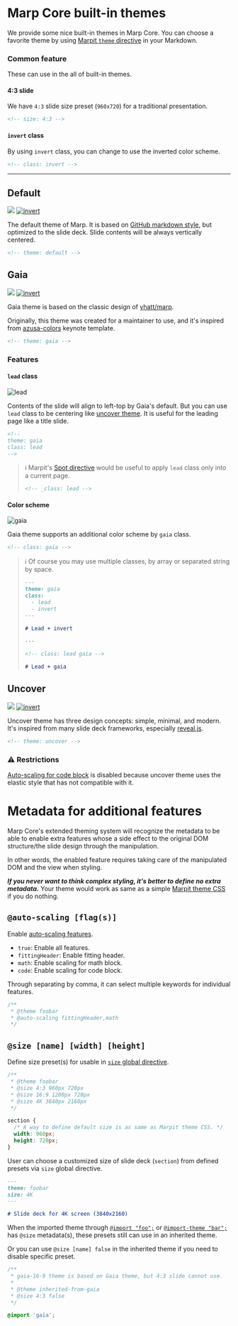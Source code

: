 # Marp Core built-in themes

We provide some nice built-in themes in Marp Core. You can choose a favorite theme by using [Marpit `theme` directive](https://marpit.marp.app/directives?id=theme) in your Markdown.

<!-- Screenshots were taken from the rendered result of [an example][example]. -->

[example]: example.md

### Common feature

These can use in the all of built-in themes.

#### 4:3 slide

We have `4:3` slide size preset (`960x720`) for a traditional presentation.

```markdown
<!-- size: 4:3 -->
```

#### `invert` class

By using `invert` class, you can change to use the inverted color scheme.

```markdown
<!-- class: invert -->
```

---

## Default

[![](https://user-images.githubusercontent.com/3993388/48039490-53be1b80-e1b8-11e8-8179-0e6c11d285e2.png)][example]
[![invert](https://user-images.githubusercontent.com/3993388/48039492-5456b200-e1b8-11e8-9975-c9e4029d9036.png)][example]

The default theme of Marp. It is based on [GitHub markdown style](https://github.com/sindresorhus/github-markdown-css), but optimized to the slide deck. Slide contents will be always vertically centered.

```markdown
<!-- theme: default -->
```

## Gaia

[![](https://user-images.githubusercontent.com/3993388/48039493-5456b200-e1b8-11e8-9c49-dd5d66d76c0d.png)][example]
[![invert](https://user-images.githubusercontent.com/3993388/48039494-5456b200-e1b8-11e8-8bb5-f4a250e902e1.png)][example]

Gaia theme is based on the classic design of [yhatt/marp](https://github.com/yhatt/marp).

Originally, this theme was created for a maintainer to use, and it's inspired from [azusa-colors](https://github.com/sanographix/azusa-colors/) keynote template.

```markdown
<!-- theme: gaia -->
```

### Features

#### `lead` class

![lead](https://user-images.githubusercontent.com/3993388/48040058-c62ffb00-e1ba-11e8-876d-c182a30714c6.png)

Contents of the slide will align to left-top by Gaia's default. But you can use `lead` class to be centering like [uncover theme](#uncover). It is useful for the leading page like a title slide.

```markdown
<!--
theme: gaia
class: lead
-->
```

> :information_source: Marpit's [Spot directive](https://marpit.marp.app/directives?id=apply-to-a-single-page-spot-directives) would be useful to apply `lead` class only into a current page.
>
> ```markdown
> <!-- _class: lead -->
> ```

#### Color scheme

![gaia](https://user-images.githubusercontent.com/3993388/48040059-c62ffb00-e1ba-11e8-8026-fa3511844ec7.png)

Gaia theme supports an additional color scheme by `gaia` class.

```markdown
<!-- class: gaia -->
```

> :information_source: Of course you may use multiple classes, by array or separated string by space.
>
> ```markdown
> ---
> theme: gaia
> class:
>   - lead
>   - invert
> ---
>
> # Lead + invert
>
> ---
>
> <!-- class: lead gaia -->
>
> # Lead + gaia
> ```

## Uncover

[![](https://user-images.githubusercontent.com/3993388/48039495-5456b200-e1b8-11e8-8c82-ca7f7842b34d.png)][example]
[![invert](https://user-images.githubusercontent.com/3993388/48039496-54ef4880-e1b8-11e8-9c22-f3309b101e3c.png)][example]

Uncover theme has three design concepts: simple, minimal, and modern. It's inspired from many slide deck frameworks, especially [reveal.js](https://revealjs.com/).

```markdown
<!-- theme: uncover -->
```

### :warning: Restrictions

[Auto-scaling for code block](https://github.com/marp-team/marp-core#auto-scaling-features) is disabled because uncover theme uses the elastic style that has not compatible with it.

# Metadata for additional features

Marp Core's extended theming system will recognize the metadata to be able to enable extra features whose a side effect to the original DOM structure/the slide design through the manipulation.

In other words, the enabled feature requires taking care of the manipulated DOM and the view when styling.

**_If you never want to think complex styling, it's better to define no extra metadata._** Your theme would work as same as a simple [Marpit theme CSS](https://marpit.marp.app/theme-css) if you do nothing.

## `@auto-scaling [flag(s)]`

Enable [auto-scaling features](https://github.com/marp-team/marp-core#auto-scaling-features).

- `true`: Enable all features.
- `fittingHeader`: Enable fitting header.
- `math`: Enable scaling for math block.
- `code`: Enable scaling for code block.

Through separating by comma, it can select multiple keywords for individual features.

```css
/**
 * @theme foobar
 * @auto-scaling fittingHeader,math
 */
```

## `@size [name] [width] [height]`

Define size preset(s) for usable in [`size` global directive](https://github.com/marp-team/marp-core#size-global-directive).

```css
/**
 * @theme foobar
 * @size 4:3 960px 720px
 * @size 16:9 1280px 720px
 * @size 4K 3840px 2160px
 */

section {
  /* A way to define default size is as same as Marpit theme CSS. */
  width: 960px;
  height: 720px;
}
```

User can choose a customized size of slide deck (`section`) from defined presets via `size` global directive.

```markdown
---
theme: foobar
size: 4K
---

# Slide deck for 4K screen (3840x2160)
```

When the imported theme through [`@import "foo";`](https://marpit.marp.app/theme-css?id=import-rule) or [`@import-theme "bar";`](https://marpit.marp.app/theme-css?id=import-theme-rule) has `@size` metadata(s), these presets still can use in an inherited theme.

Or you can use `@size [name] false` in the inherited theme if you need to disable specific preset.

```css
/**
 * gaia-16-9 theme is based on Gaia theme, but 4:3 slide cannot use.
 *
 * @theme inherited-from-gaia
 * @size 4:3 false
 */

@import 'gaia';
```
